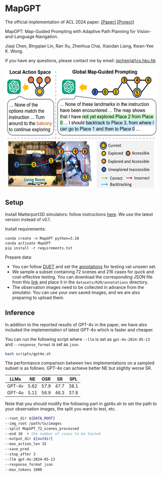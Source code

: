# MapGPT

The official implementation of ACL 2024 paper. [[Paper]](https://arxiv.org/abs/2401.07314) [[Project]](https://chen-judge.github.io/MapGPT/)

MapGPT: Map-Guided Prompting with Adaptive Path Planning for Vision-and-Language Navigation.

Jiaqi Chen, Bingqian Lin, Ran Xu, Zhenhua Chai, Xiaodan Liang, Kwan-Yee K. Wong.

If you have any questions, please contact me by email: [jqchen(at)cs.hku.hk](mailto:jqchen@cs.hku.hk)


<p align="center">
  <img src="figs/intro.png" alt="introduction" style="width:560px;height:400px;">
</p>

## Setup

Install Matterport3D simulators: follow instructions [here](https://github.com/peteanderson80/Matterport3DSimulator). We use the latest version instead of v0.1.

Install requirements:
```setup
conda create -n MapGPT python=3.10
conda activate MapGPT
pip install -r requirements.txt
```

Prepare data: 
+ You can follow [DUET](https://github.com/cshizhe/VLN-DUET/) and set the [annotations](https://www.dropbox.com/sh/u3lhng7t2gq36td/AABAIdFnJxhhCg2ItpAhMtUBa?dl=0) for testing val-unseen set.
+ We sample a subset containing 72 scenes and 216 cases for quick and cost-effective testing. You can download the corresponding JSON file from this [link](https://drive.google.com/drive/folders/1RB1lsVrJYaCw0nLGCzxGsrPynNLKxySo?usp=sharing) and place it in the `datasets/R2R/annotations` directory. 
+ The observation images need to be collected in advance from the simulator. You can use your own saved images, and we are also preparing to upload them.

## Inference

In addition to the reported results of GPT-4v in the paper, we have also included the implementation of latest GPT-4o which is faster and cheaper.

You can run the following script where `--llm` is set as `gpt-4o-2024-05-13` and `--response_format` is set as `json`.

```bash
bash scripts/gpt4o.sh
```

The performance comparison between two implementations on a sampled subset is as follows. GPT-4o can achieve better NE but slightly worse SR.

| LLMs | NE | OSR | SR | SPL |
| --- | --- | --- |  --- | --- |
| GPT-4v | 5.62 | 57.9 | 47.7 | 38.1 |
| GPT-4o | 5.11 | 56.9 | 46.3 | 37.8 |

Note that you should modify the following part in gpt4o.sh to set the path to your observation images, the split you want to test, etc.

```bash
--root_dir ${DATA_ROOT}
--img_root /path/to/images
--split MapGPT_72_scenes_processed
--end 10  # the number of cases to be tested
--output_dir ${outdir}
--max_action_len 15
--save_pred
--stop_after 3
--llm gpt-4o-2024-05-13
--response_format json
--max_tokens 1000
```
